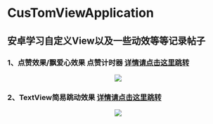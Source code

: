 # CusTomViewApplication
## 安卓学习自定义View以及一些动效等等记录帖子
### 1、点赞效果/飘爱心效果 点赞计时器  [详情请点击这里跳转](https://blog.csdn.net/Mr_Liangxiaobai/article/details/114531518 "详情")
<div align=center><img src="https://img-blog.csdnimg.cn/20210308145447687.gif"/></div>

### 2、TextView简易跳动效果  [详情请点击这里跳转](https://blog.csdn.net/Mr_Liangxiaobai/article/details/114870466 "详情2")
<div align=center><img src="https://img-blog.csdnimg.cn/20210316104003630.gif"/></div>
